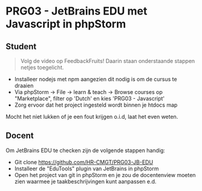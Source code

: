 # PRG03 - JetBrains EDU met Javascript in phpStorm

## Student

>Volg de video op FeedbackFruits! Daarin staan onderstaande stappen netjes toegelicht.
- Installeer nodejs met npm aangezien dit nodig is om de cursus te draaien
- Via phpStorm -> File -> learn & teach -> Browse courses op "Marketplace", filter op 'Dutch' en kies  'PRG03 - Javascript'
- Zorg ervoor dat het project ingesteld wordt binnen je htdocs map

Mocht het niet lukken of je een fout krijgen o.i.d, laat het even weten.

## Docent

Om JetBrains EDU te checken zijn de volgende stappen handig:
- Git clone https://github.com/HR-CMGT/PRG03-JB-EDU
- Installeer de "EduTools" plugin van JetBrains in phpStorm
- Open het project van git in phpStorm en je zou de docentenview moeten zien waarmee je taakbeschrijvingen kunt aanpassen e.d.
